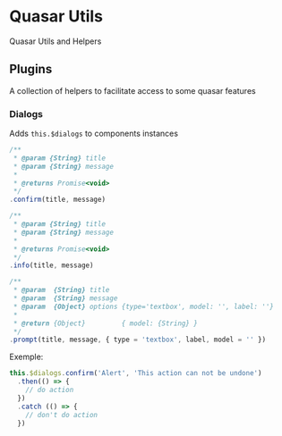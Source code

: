 # Quasar Utils
Quasar Utils and Helpers

## Plugins
A collection of helpers to facilitate access to some quasar features

### Dialogs
Adds `this.$dialogs` to components instances

```js
/**
 * @param {String} title
 * @param {String} message
 *
 * @returns Promise<void>
 */
.confirm(title, message)

/**
 * @param {String} title
 * @param {String} message
 *
 * @returns Promise<void>
 */
.info(title, message)

/**
 * @param  {String} title
 * @param  {String} message
 * @param  {Object} options {type='textbox', model: '', label: ''}
 *
 * @return {Object}         { model: {String} }
 */
.prompt(title, message, { type = 'textbox', label, model = '' })

```

Exemple:

```js
this.$dialogs.confirm('Alert', 'This action can not be undone')
  .then(() => {
    // do action
  })
  .catch (() => {
    // don't do action
  })
```

